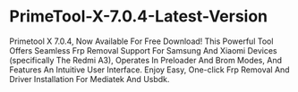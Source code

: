 # PrimeTool-X-7.0.4-Latest-Version
Primetool X 7.0.4, Now Available For Free Download! This Powerful Tool Offers Seamless Frp Removal Support For Samsung And Xiaomi Devices (specifically The Redmi A3), Operates In Preloader And Brom Modes, And Features An Intuitive User Interface. Enjoy Easy, One-click Frp Removal And Driver Installation For Mediatek And Usbdk.
